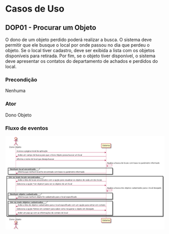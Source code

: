 # Casos de Uso

## DOP01 - Procurar um Objeto

O dono de um objeto perdido poderá realizar a busca. O sistema deve permitir que ele busque o local por onde passou no dia que perdeu o objeto. Se o local tiver cadastro, deve ser exibida a lista com os objetos disponíveis para retirada. Por fim, se o objeto tiver disponível, o sistema deve apresentar os contatos do departamento de achados e perdidos do local.

### Precondição

Nenhuma

### Ator

Dono Objeto

### Fluxo de eventos

![Diagram do fluxo de eventos do caso de uso DOP01](../out/casos-de-uso/dono-objeto/DOP01/DOP01.png)